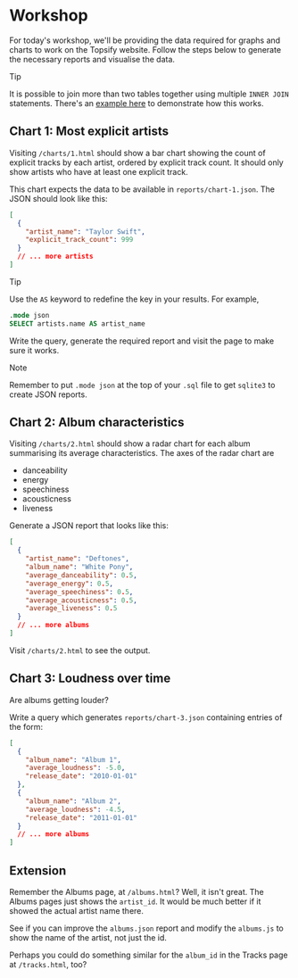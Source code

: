 # Workshop

For today's workshop, we'll be providing the data required for graphs and charts
to work on the Topsify website. Follow the steps below to generate the necessary
reports and visualise the data.

> [!TIP]
>
> It is possible to join more than two tables together using multiple
> `INNER JOIN` statements. There's an
> [example here](https://tech-docs.corndel.com/sql/many-to-many.html#complex-queries)
> to demonstrate how this works.

## Chart 1: Most explicit artists

Visiting `/charts/1.html` should show a bar chart showing the count of explicit
tracks by each artist, ordered by explicit track count. It should only show
artists who have at least one explicit track.

This chart expects the data to be available in `reports/chart-1.json`. The JSON
should look like this:

```json
[
  {
    "artist_name": "Taylor Swift",
    "explicit_track_count": 999
  }
  // ... more artists
]
```

> [!TIP]
>
> Use the `AS` keyword to redefine the key in your results. For example,
>
> ```sql
> .mode json
> SELECT artists.name AS artist_name
> ```

Write the query, generate the required report and visit the page to make sure it
works.

> [!NOTE]
>
> Remember to put `.mode json` at the top of your `.sql` file to get `sqlite3`
> to create JSON reports.

## Chart 2: Album characteristics

Visiting `/charts/2.html` should show a radar chart for each album summarising
its average characteristics. The axes of the radar chart are

- danceability
- energy
- speechiness
- acousticness
- liveness

Generate a JSON report that looks like this:

```json
[
  {
    "artist_name": "Deftones",
    "album_name": "White Pony",
    "average_danceability": 0.5,
    "average_energy": 0.5,
    "average_speechiness": 0.5,
    "average_acousticness": 0.5,
    "average_liveness": 0.5
  }
  // ... more albums
]
```

Visit `/charts/2.html` to see the output.

## Chart 3: Loudness over time

Are albums getting louder?

Write a query which generates `reports/chart-3.json` containing entries of the
form:

```json
[
  {
    "album_name": "Album 1",
    "average_loudness": -5.0,
    "release_date": "2010-01-01"
  },
  {
    "album_name": "Album 2",
    "average_loudness": -4.5,
    "release_date": "2011-01-01"
  }
  // ... more albums
]
```

## Extension

Remember the Albums page, at `/albums.html`? Well, it isn't great. The Albums
pages just shows the `artist_id`. It would be much better if it showed the
actual artist name there.

See if you can improve the `albums.json` report and modify the `albums.js` to
show the name of the artist, not just the id.

Perhaps you could do something similar for the `album_id` in the Tracks page at
`/tracks.html`, too?
